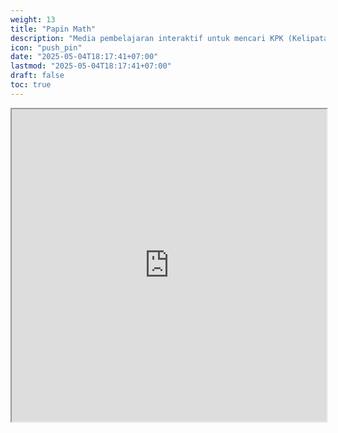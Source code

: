 ```yaml
---
weight: 13
title: "Papin Math"
description: "Media pembelajaran interaktif untuk mencari KPK (Kelipatan Persekutuan Terkecil) dengan metode pin"
icon: "push_pin"
date: "2025-05-04T18:17:41+07:00"
lastmod: "2025-05-04T18:17:41+07:00"
draft: false
toc: true
---
```


<iframe src="https://docs.google.com/presentation/d/e/2PACX-1vQSPL527g7YY1X_nYy41O_eypHHHbXLJkvkamgJKyryfgWbrOZr92PimCjqtPrZ_A/pubembed?start=false&loop=false" width="100%" height="500px" class="w-full h-full md:h-[900px]"></iframe>
